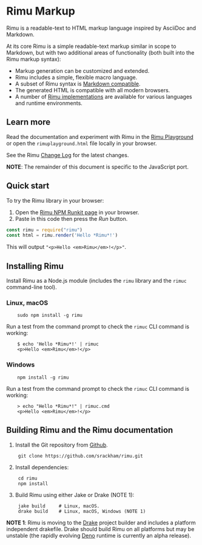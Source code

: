 # Rimu Markup

Rimu is a readable-text to HTML markup language inspired by AsciiDoc
and Markdown.

At its core Rimu is a simple readable-text markup similar in scope to
Markdown, but with two additional areas of functionality (both built
into the Rimu markup syntax):

- Markup generation can be customized and extended.
- Rimu includes a simple, flexible macro language.
- A subset of Rimu syntax is [Markdown
  compatible](http://srackham.github.io/rimu/tips.html#markdown-compatible).
- The generated HTML is compatible with all modern browsers.
- A number of [Rimu
  implementations](http://srackham.github.io/rimu/reference.html#rimu-implementations)
  are available for various languages and runtime environments.


## Learn more
Read the documentation and experiment with Rimu in the [Rimu
Playground](http://srackham.github.io/rimu/rimuplayground.html) or open the
`rimuplayground.html` file locally in your browser.

See the Rimu [Change Log](http://srackham.github.io/rimu/changelog.html) for
the latest changes.

**NOTE**: The remainder of this document is specific to the JavaScript port.


## Quick start
To try the Rimu library in your browser:

1. Open the [Rimu NPM Runkit page](https://npm.runkit.com/rimu) in your browser.
2. Paste in this code then press the _Run_ button.
``` javascript
const rimu = require("rimu")
const html = rimu.render('Hello *Rimu*!')
```
This will output `"<p>Hello <em>Rimu</em>!</p>"`.

## Installing Rimu
Install Rimu as a Node.js module (includes the `rimu` library and the
`rimuc` command-line tool).

### Linux, macOS
        sudo npm install -g rimu

Run a test from the command prompt to check the `rimuc` CLI command is
working:

        $ echo 'Hello *Rimu*!' | rimuc
        <p>Hello <em>Rimu</em>!</p>

### Windows
        npm install -g rimu

Run a test from the command prompt to check the `rimuc` CLI command is
working:

        > echo "Hello *Rimu*!" | rimuc.cmd
        <p>Hello <em>Rimu</em>!</p>


## Building Rimu and the Rimu documentation
1. Install the Git repository from [Github](https://github.com/srackham/rimu).

        git clone https://github.com/srackham/rimu.git

2. Install dependencies:

        cd rimu
        npm install

3. Build Rimu using either Jake or Drake (NOTE 1):

        jake build     # Linux, macOS.
        drake build    # Linux, macOS, Windows (NOTE 1)

**NOTE 1**:
Rimu is moving to the [Drake](https://github.com/srackham/drake) project builder
and includes a platform independent drakefile. Drake should build Rimu on all
platforms but may be unstable (the rapidly evolving [Deno](https://deno.land/)
runtime is currently an alpha release).
